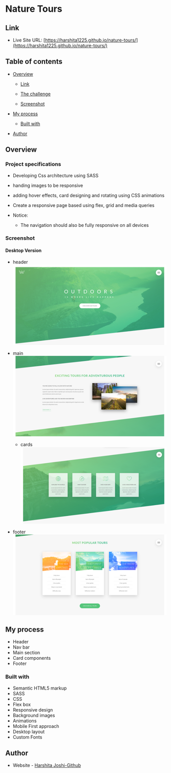 # Nature Tours

## Link

- Live Site URL: [https://harshita1225.github.io/nature-tours/](https://harshita1225.github.io/nature-tours/)

## Table of contents

- [Overview](#overview)

  - [Link](#link)

  - [The challenge](#the-challenge)

  - [Screenshot](#screenshot)

- [My process](#my-process)

  - [Built with](#built-with)

- [Author](#author)

## Overview

### Project specifications

- Developing Css architecture using SASS

- handing images to be responsive

- adding hover effects, card designing and rotating using CSS animations

- Create a responsive page based using flex, grid and media queries

- Notice:

  - The navigation should also be fully responsive on all devices

### Screenshot

#### Desktop Version

- header
  ![Desktop Layout](./img/Screenshot%202022-10-16%20at%2019-25-45%20Natours%20Exciting%20tours%20for%20adventurous%20people.png)

- main
  ![Desktop Layout](./img/Screenshot%202022-10-16%20at%2019-26-10%20Natours%20Exciting%20tours%20for%20adventurous%20people.png)
  - cards
    ![Desktop Layout](./img/Screenshot%202022-10-16%20at%2019-26-27%20Natours%20Exciting%20tours%20for%20adventurous%20people.png)
- footer
  ![Desktop Footer](./img/Screenshot%202022-10-16%20at%2019-26-57%20Natours%20Exciting%20tours%20for%20adventurous%20people.png)

## My process

- Header
- Nav bar
- Main section
- Card components
- Footer

### Built with

- Semantic HTML5 markup
- SASS
- CSS
- Flex box
- Responsive design
- Background images
- Animations
- Mobile First approach
- Desktop layout
- Custom Fonts

## Author

- Website - [Harshita Joshi-Github](https://github.com/harshita1225)
